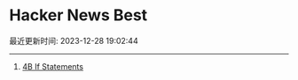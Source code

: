 # Hacker News Best

最近更新时间: 2023-12-28 19:02:44

--- 
1. [4B If Statements](https://andreasjhkarlsson.github.io//jekyll/update/2023/12/27/4-billion-if-statements.html) 
